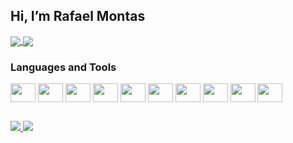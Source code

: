 <!-- - 👋 Hi, I’m @rafaelmontas
- 👀 I’m interested in ...
- 🌱 I’m currently learning ...
- 💞️ I’m looking to collaborate on ...
- 📫 How to reach me ...
 -->
<!---
rafaelmontas/rafaelmontas is a ✨ special ✨ repository because its `README.md` (this file) appears on your GitHub profile.
You can click the Preview link to take a look at your changes.
--->

## Hi, I’m Rafael Montas
<!-- <div align="center" dir="auto" style="display: flex; flex-direction: row;">
  <img height="180em" src="https://github-readme-stats.vercel.app/api?username=rafaelmontas&count_private=true&include_all_commits=true&show_icons=true&hide=issues&theme=swift" />
 <img height="180em" src="https://github-readme-stats.vercel.app/api/top-langs/?username=rafaelmontas&layout=compact&langs_count=6&theme=swift" />
</div> -->



<a href="https://github.com/rafaelmontas/github-readme-stats">
  <img align="center" src="https://github-readme-stats.vercel.app/api/pin/?username=rafaelmontas&repo=github-readme-stats" />
</a>
<a href="https://github.com/rafaelmontas/convoychat">
  <img align="center" src="https://github-readme-stats.vercel.app/api/pin/?username=rafaelmontas&repo=convoychat" />
</a>

 ### Languages and Tools
 
<div style="display: inline_block">
  <img align="center" height="30" width="40" src="https://cdn.jsdelivr.net/gh/devicons/devicon/icons/javascript/javascript-plain.svg" />
  <img align="center" height="30" width="40" src="https://cdn.jsdelivr.net/gh/devicons/devicon/icons/react/react-original.svg" />
  <img align="center" height="30" width="40" src="https://cdn.jsdelivr.net/gh/devicons/devicon/icons/nodejs/nodejs-original.svg" />
  <img align="center" height="30" width="40" src="https://cdn.jsdelivr.net/gh/devicons/devicon/icons/express/express-original.svg" />
  <img align="center" height="30" width="40" src="https://cdn.jsdelivr.net/gh/devicons/devicon/icons/amazonwebservices/amazonwebservices-original-wordmark.svg" />
  <img align="center" height="30" width="40" src="https://cdn.jsdelivr.net/gh/devicons/devicon/icons/github/github-original.svg" />
  <img align="center" height="30" width="40" src="https://cdn.jsdelivr.net/gh/devicons/devicon/icons/postgresql/postgresql-original.svg" />
  <img align="center" height="30" width="40" src="https://cdn.jsdelivr.net/gh/devicons/devicon/icons/python/python-original.svg" />
  <img align="center" height="30" width="40" src="https://cdn.jsdelivr.net/gh/devicons/devicon/icons/html5/html5-original.svg" />
  <img align="center" height="30" width="40" src="https://cdn.jsdelivr.net/gh/devicons/devicon/icons/css3/css3-original.svg" />
</div>

##

<div>
  <a href="https://www.linkedin.com/in/rafaelmontas/" target="_blank">
    <img src="https://img.shields.io/badge/LinkedIn-0077B5?style=for-the-badge&logo=linkedin&logoColor=white" target="_blank"/>
  </a>
  <a href="mailto:rafaelmontas1@gmail.com" target="_blank">
    <img src="https://img.shields.io/badge/Gmail-D14836?style=for-the-badge&logo=gmail&logoColor=white"/>
  </a>
</div>
